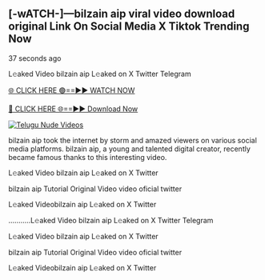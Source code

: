 ## [-wATCH-]—bilzain aip viral video download original Link On Social Media X Tiktok Trending Now

37 seconds ago

L𝚎aked Video bilzain aip L𝚎aked on X Twitter Telegram

[🌐 CLICK HERE 🟢==►► WATCH NOW](https://azvirallink.blogspot.com/2025/01/viral-video-new-year-2025.html)

[🔴 CLICK HERE 🌐==►► Download Now](https://azvirallink.blogspot.com/2025/01/viral-video-new-year-2025.html)

[![Telugu Nude Videos](https://i.imgur.com/6ooyjBv.gif)](https://azvirallink.blogspot.com/2025/01/viral-video-new-year-2025.html)

bilzain aip took the internet by storm and amazed viewers on various social media platforms. bilzain aip, a young and talented digital creator, recently became famous thanks to this interesting video.

L𝚎aked Video bilzain aip L𝚎aked on X Twitter

bilzain aip Tutorial Original Video video oficial twitter

L𝚎aked Videobilzain aip L𝚎aked on X Twitter

...........L𝚎aked Video bilzain aip L𝚎aked on X Twitter Telegram

L𝚎aked Video bilzain aip L𝚎aked on X Twitter

bilzain aip Tutorial Original Video video oficial twitter

L𝚎aked Videobilzain aip L𝚎aked on X Twitter